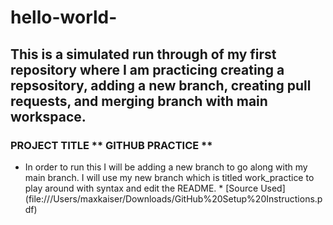 # hello-world-
## This is a simulated run through of my first repository where I am practicing creating a repsository, adding a new branch, creating pull requests, and merging branch with main workspace. 
### PROJECT TITLE ** GITHUB PRACTICE **
* In order to run this I will be adding a new branch to go along with my main branch. I will use my new branch which is titled work_practice to play around with syntax and edit the README. *
[Source Used] (file:///Users/maxkaiser/Downloads/GitHub%20Setup%20Instructions.pdf)
